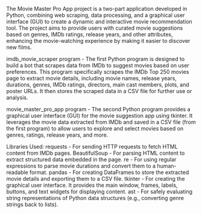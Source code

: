 The Movie Master Pro App project is a two-part application developed in Python, combining web scraping, data processing, and a graphical user interface (GUI) to create a dynamic and interactive movie recommendation tool. The project aims to provide users with curated movie suggestions based on genres, IMDb ratings, release years, and other attributes, enhancing the movie-watching experience by making it easier to discover new films.

imdb_movie_scraper program - The first Python program is designed to build a bot that scrapes data from IMDb to suggest movies based on user preferences. This program specifically scrapes the IMDb Top 250 movies page to extract movie details, including movie names, release years, durations, genres, IMDb ratings, directors, main cast members, plots, and poster URLs. It then stores the scraped data in a CSV file for further use or analysis.

movie_master_pro_app program - The second Python program provides a graphical user interface (GUI) for the movie suggestion app using tkinter. It leverages the movie data extracted from IMDb and saved in a CSV file (from the first program) to allow users to explore and select movies based on genres, ratings, release years, and more.

Libraries Used: requests - For sending HTTP requests to fetch HTML content from IMDb pages. BeautifulSoup - For parsing HTML content to extract structured data embedded in the page. re - For using regular expressions to parse movie durations and convert them to a human-readable format. pandas - For creating DataFrames to store the extracted movie details and exporting them to a CSV file. tkinter - For creating the graphical user interface. It provides the main window, frames, labels, buttons, and text widgets for displaying content. ast - For safely evaluating string representations of Python data structures (e.g., converting genre strings back to lists).


